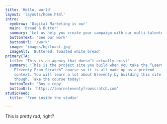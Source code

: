 ```yaml
---
title: 'Hello, world'
layout: 'layouts/home.html'
intro:
  eyebrow: 'Digital Marketing is our'
  main: 'Bread & Butter'
  summary: 'Let us help you create your campaign with our multi-talented team of talented creatives.'
  buttonText: 'See our work'
  buttonUrl: '/work'
  image: 'images/bg/toast.jpg'
  imageAlt: 'Buttered, toasted white bread'
primaryCTA:
  title: 'This is an agency that doesn’t actually exist'
  summary: 'This is the project site you build when you take the “Learn
    Eleventy From Scratch” course so it is all made up as a pretend
    context. You will learn a lot about Eleventy by building this site
    though. Take the course today!'
  buttonText: 'Buy a copy'
  buttonUrl: 'https://learneleventyfromscratch.com'
studioFeed:
  title: 'From inside the studio'

---
```


This is pretty _rad_, right?
